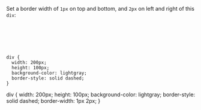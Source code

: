 Set a border width of `1px` on top and bottom,
and `2px` on left and right of this `div`:

<codeblock language="css" type="exercise" testMode="fixedInput">
<code>
<panel language="html">
<div>
</div>
</panel>
<panel language="css">
div {
  width: 200px;
  height: 100px;
  background-color: lightgray;
  border-style: solid dashed;
}
</panel>
</code>

<solution>
div {
  width: 200px;
  height: 100px;
  background-color: lightgray;
  border-style: solid dashed;
  border-width: 1px 2px;
}
</solution>
</codeblock>